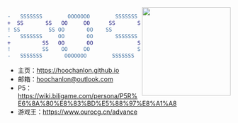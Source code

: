 	
<img align="right" src="https://i.ooxx.ooo/i/ZTQ0Z.png" style="width: auto; height: 200px;">



```DIFF
-   SSSSSSS        OOOOOOO        SSSSSSS          团团团团团团
+  SS       SS   OO     OO      SS       SS      团      团    团
! SS         SS OO       OO    SS         SS    团   团团团团团  团
-   SSSSSSS     OO       OO       SSSSSSS      团        团      团
+          SS   OO       OO              SS    团    团  团      团
!          SS    OO     OO               SS      团      团    团
-   SSSSSSS       OOOOOOO        SSSSSSS           团团团团团团
```

* 主页：https://hoochanlon.github.io
* 邮箱：hoochanlon@outlook.com
* P5：https://wiki.biligame.com/persona/P5R%E6%8A%80%E8%83%BD%E5%88%97%E8%A1%A8
* 游戏王：https://www.ourocg.cn/advance

<!--<img align="right"  src="https://tu.zbhz.org/i/2025/10/23/3wtv9g.png" />-->
